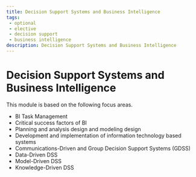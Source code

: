 ```yaml
---
title: Decision Support Systems and Business Intelligence
tags: 
 - optional
 - elective
 - decision support
 - business intelligence
description: Decision Support Systems and Business Intelligence
---
```


# Decision Support Systems and Business Intelligence

This module is based on the following focus areas.
- BI Task Management
- Critical success factors of BI
- Planning and analysis design and modeling design
- Development and implementation of information technology based systems
- Communications-Driven and Group Decision Support Systems (GDSS)
- Data-Driven DSS
- Model-Driven DSS
- Knowledge-Driven DSS
